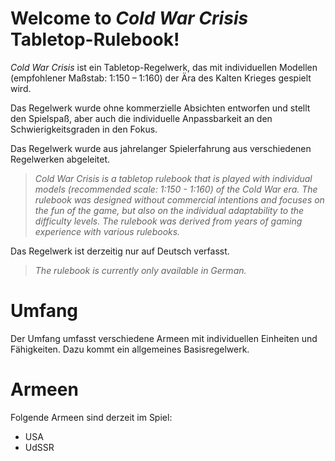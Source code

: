 # Welcome to *Cold War Crisis* Tabletop-Rulebook!

*Cold War Crisis* ist ein Tabletop-Regelwerk, das mit individuellen Modellen (empfohlener Maßstab: 1:150 – 1:160) der Ära des Kalten Krieges gespielt wird.

Das Regelwerk wurde ohne kommerzielle Absichten entworfen und stellt den Spielspaß, aber auch die individuelle Anpassbarkeit an den Schwierigkeitsgraden in den Fokus.

Das Regelwerk wurde aus jahrelanger Spielerfahrung aus verschiedenen Regelwerken abgeleitet.

>*Cold War Crisis is a tabletop rulebook that is played with individual models (recommended scale: 1:150 - 1:160) of the Cold War era.
The rulebook was designed without commercial intentions and focuses on the fun of the game, but also on the individual adaptability to the difficulty levels.
The rulebook was derived from years of gaming experience with various rulebooks.*

Das Regelwerk ist derzeitig nur auf Deutsch verfasst.

>*The rulebook is currently only available in German.*

# Umfang
Der Umfang umfasst verschiedene Armeen mit individuellen Einheiten und Fähigkeiten. Dazu kommt ein allgemeines Basisregelwerk.

# Armeen
Folgende Armeen sind derzeit im Spiel:
* USA
* UdSSR
